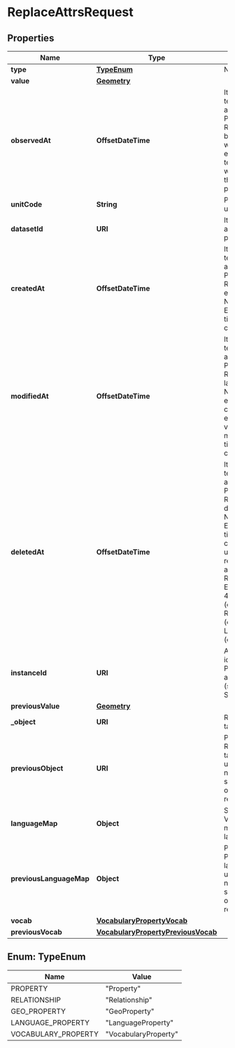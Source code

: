 

# ReplaceAttrsRequest


## Properties

| Name | Type | Description | Notes |
|------------ | ------------- | ------------- | -------------|
|**type** | [**TypeEnum**](#TypeEnum) | Node type.  |  [optional] |
|**value** | [**Geometry**](Geometry.md) |  |  [optional] |
|**observedAt** | **OffsetDateTime** | It is defined as the temporal Property at which a certain Property or Relationship became valid or was observed. For example, a temperature Value was measured by the sensor at this point in time.  |  [optional] |
|**unitCode** | **String** | Property Value&#39;s unit code.  |  [optional] |
|**datasetId** | **URI** | It allows identifying a set or group of property values.  |  [optional] |
|**createdAt** | **OffsetDateTime** | It is defined as the temporal Property at which the Entity, Property or Relationship was entered into an NGSI-LD system.  Entity creation timestamp. See clause 4.8.  |  [optional] |
|**modifiedAt** | **OffsetDateTime** | It is defined as the temporal Property at which the Entity, Property or Relationship was last modified in an NGSI-LD system, e.g. in order to correct a previously entered incorrect value.  Entity last modification timestamp. See clause 4.8.  |  [optional] |
|**deletedAt** | **OffsetDateTime** | It is defined as the temporal Property at which the Entity, Property or Relationship was deleted from an NGSI-LD system.  Entity deletion timestamp. See clause 4.8. It is only used in notifications reporting deletions and in the Temporal Representation of Entities (clause 4.5.6), Properties (clause 4.5.7), Relationships (clause 4.5.8) and LanguageProperties (clause 5.2.32).  |  [optional] |
|**instanceId** | **URI** | A URI uniquely identifying a Property instance, as mandated by (see clause 4.5.7). System generated.  |  [optional] [readonly] |
|**previousValue** | [**Geometry**](Geometry.md) |  |  [optional] |
|**_object** | **URI** | Relationship&#39;s target object.  |  [optional] |
|**previousObject** | **URI** | Previous Relationship&#39;s target object. Only used in notifications, if the showChanges  option is explicitly requested.  |  [optional] [readonly] |
|**languageMap** | **Object** | String Property Values defined in multiple natural languages.  |  [optional] |
|**previousLanguageMap** | **Object** | Previous Language Property languageMap. Only used in notifications, if the showChanges  option is explicitly requested.  |  [optional] [readonly] |
|**vocab** | [**VocabularyPropertyVocab**](VocabularyPropertyVocab.md) |  |  [optional] |
|**previousVocab** | [**VocabularyPropertyPreviousVocab**](VocabularyPropertyPreviousVocab.md) |  |  [optional] |



## Enum: TypeEnum

| Name | Value |
|---- | -----|
| PROPERTY | &quot;Property&quot; |
| RELATIONSHIP | &quot;Relationship&quot; |
| GEO_PROPERTY | &quot;GeoProperty&quot; |
| LANGUAGE_PROPERTY | &quot;LanguageProperty&quot; |
| VOCABULARY_PROPERTY | &quot;VocabularyProperty&quot; |



